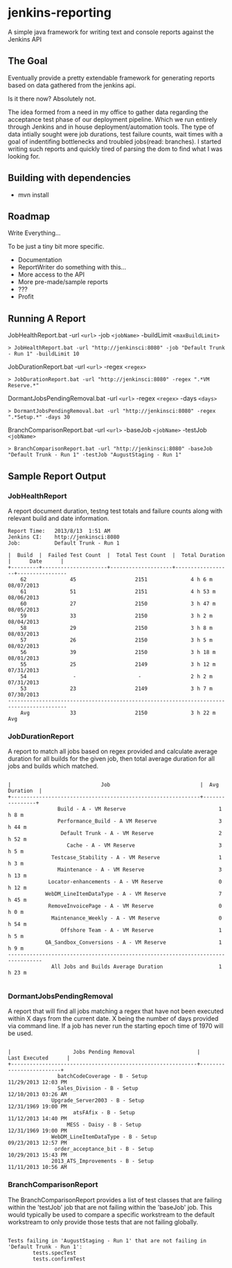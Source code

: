 jenkins-reporting
=================

A simple java framework for writing text and console reports against the Jenkins API

## The Goal

Eventually provide a pretty extendable framework for generating reports based on data gathered from the jenkins api.  

Is it there now?  Absolutely not.  

The idea formed from a need in my office to gather data regarding the acceptance test phase of our deployment pipeline.  Which we run entirely through Jenkins and in house deployment/automation tools.  The type of data intially sought were job durations, test failure counts, wait times with a goal of indentifing bottlenecks and troubled jobs(read: branches).  I started writing such reports and quickly tired of parsing the dom to find what I was looking for. 

## Building with dependencies

* mvn install

## Roadmap

Write Everything...

To be just a tiny bit more specific.

* Documentation
* ReportWriter do something with this...   
* More access to the API
* More pre-made/sample reports
* ???
* Profit


## Running A Report

JobHealthReport.bat -url `<url>` -job `<jobName>` -buildLimit `<maxBuildLimit>`


```
> JobHealthReport.bat -url "http://jenkinsci:8080" -job "Default Trunk - Run 1" -buildLimit 10

```

JobDurationReport.bat -url `<url>` -regex `<regex>`


```
> JobDurationReport.bat -url "http://jenkinsci:8080" -regex ".*VM Reserve.*" 

```

DormantJobsPendingRemoval.bat -url `<url>` -regex `<regex>` -days `<days>`


```
> DormantJobsPendingRemoval.bat -url "http://jenkinsci:8080" -regex ".*Setup.*" -days 30 

```


BranchComparisonReport.bat -url `<url>` -baseJob `<jobName>` -testJob `<jobName>`


```
> BranchComparisonReport.bat -url "http://jenkinsci:8080" -baseJob "Default Trunk - Run 1" -testJob "AugustStaging - Run 1"

```

## Sample Report Output

### JobHealthReport

A report document duration, testng test totals and failure counts along with relevant build and date information.

```
Report Time:   2013/8/13  1:51 AM
Jenkins CI:    http://jenkinsci:8080
Job:           Default Trunk - Run 1

|  Build  |  Failed Test Count  |  Total Test Count  |  Total Duration  |      Date      |
+---------+---------------------+--------------------+------------------+----------------
    62              45                   2151              4 h 6 m          08/07/2013
    61              51                   2151              4 h 53 m         08/06/2013
    60              27                   2150              3 h 47 m         08/05/2013
    59              33                   2150              3 h 2 m          08/04/2013
    58              29                   2150              3 h 8 m          08/03/2013
    57              26                   2150              3 h 5 m          08/02/2013
    56              39                   2150              3 h 18 m         08/01/2013
    55              25                   2149              3 h 12 m         07/31/2013
    54               -                    -                2 h 2 m          07/31/2013
    53              23                   2149              3 h 7 m          07/30/2013
-----------------------------------------------------------------------------------------
    Avg             33                   2150              3 h 22 m            Avg
 ```        
 
### JobDurationReport

A report to match all jobs based on regex provided and calculate average duration for all builds for the given job, then total average duration for all jobs and builds which matched.

```

|                             Job                             |  Avg Duration  |
+-------------------------------------------------------------+----------------+
                Build - A - VM Reserve                              1 h 8 m     
                Performance_Build - A VM Reserve                    3 h 44 m    
                 Default Trunk - A - VM Reserve                     2 h 52 m    
                   Cache - A - VM Reserve                           3 h 5 m     
              Testcase_Stability - A - VM Reserve                   1 h 3 m     
                Maintenance - A - VM Reserve                        3 h 13 m    
             Locator-enhancements - A - VM Reserve                  0 h 12 m    
            WebDM_LineItemDataType - A - VM Reserve                 7 h 45 m    
             RemoveInvoicePage - A - VM Reserve                     0 h 0 m     
              Maintenance_Weekly - A - VM Reserve                   0 h 54 m    
                 Offshore Team - A - VM Reserve                     1 h 5 m     
            QA_Sandbox_Conversions - A - VM Reserve                 1 h 9 m     
---------------------------------------------------------------------------------
              All Jobs and Builds Average Duration                  1 h 23 m    


```

### DormantJobsPendingRemoval

A report that will find all jobs matching a regex that have not been executed within X days from the current date.  X being the number of days provided via command line.  If a job has never run the starting epoch time of 1970 will be used.

```

|                    Jobs Pending Removal                    |      Last Executed      |
+------------------------------------------------------------+-------------------------+
                batchCodeCoverage - B - Setup                    11/29/2013 12:03 PM   
                Sales_Division - B - Setup                       12/10/2013 03:26 AM   
              Upgrade_Server2003 - B - Setup                     12/31/1969 19:00 PM   
                     atsFAfix - B - Setup                        11/12/2013 14:40 PM   
                   MESS - Daisy - B - Setup                      12/31/1969 19:00 PM   
              WebDM_LineItemDataType - B - Setup                 09/23/2013 12:57 PM   
               order_acceptance_bit - B - Setup                  10/29/2013 15:43 PM   
              2013_ATS_Improvements - B - Setup                  11/11/2013 10:56 AM   

```

 
### BranchComparisonReport

The BranchComparisonReport provides a list of test classes that are failing within the 'testJob' job that are not 
failing within the 'baseJob' job. This would typically be used to compare a specific workstream to the default
workstream to only provide those tests that are not failing globally.

```

Tests failing in 'AugustStaging - Run 1' that are not failing in 'Default Trunk - Run 1':
        tests.specTest
        tests.confirmTest

```
